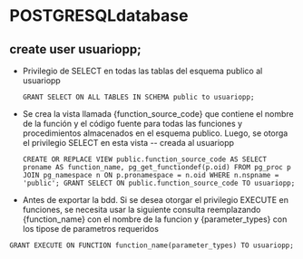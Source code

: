 # POSTGRESQLdatabase

## create user usuariopp;

- Privilegio de SELECT en todas las tablas del esquema publico al usuariopp

    `GRANT SELECT ON ALL TABLES IN SCHEMA public to usuariopp;`

- Se crea la vista llamada {function_source_code} que contiene el nombre de la función y el código fuente para todas las funciones y procedimientos almacenados en el esquema publico. Luego, se otorga el privilegio SELECT en esta vista 
-- creada al usuariopp

    `CREATE OR REPLACE VIEW public.function_source_code AS
    SELECT proname AS function_name, pg_get_functiondef(p.oid)
    FROM pg_proc p 
    JOIN pg_namespace n ON p.pronamespace = n.oid
    WHERE n.nspname = 'public';
    GRANT SELECT ON public.function_source_code TO usuariopp;`

- Antes de exportar la bdd. Si se desea otorgar el privilegio EXECUTE en funciones, se necesita usar la siguiente consulta reemplazando {function_name} con el nombre de la funcion y {parameter_types} con los tipose de parametros requeridos 

`GRANT EXECUTE ON FUNCTION function_name(parameter_types) TO usuariopp;`
